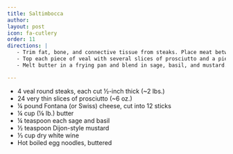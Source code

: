 ```yaml
---
title: Saltimbocca
author:
layout: post
icon: fa-cutlery
order: 11
directions: |
   - Trim fat, bone, and connective tissue from steaks. Place meat between sheets of waxed paper and pound with a flat mallet until ¼ inch think. Divide meat into 12 pieces of fairly equal size (join scraps together if needed).
   - Top each piece of veal with several slices of prosciutto and a piece of cheese. Roll meat to enclose filling completely. Turning in the sides. Secure with small skewers.
   - Melt butter in a frying pan and blend in sage, basil, and mustard. Add meat rolls and brown quickly, turning frequently; takes 4-5 minutes. Add wine to point. Boil rapidly scraping free meat particles. Pour over veal; serve with noodles

---
```


<ul>
	<li>4 veal round steaks, each cut ½-inch thick (~2 lbs.)</li>
	<li>24 very thin slices of prosciutto (~6 oz.)</li>
	<li>¼ pound Fontana (or Swiss) cheese, cut into 12 sticks</li>
	<li>¼ cup (⅛ lb.) butter</li>
	<li>¼ teaspoon each sage and basil</li>
	<li>½ teaspoon Dijon-style mustard</li>
	<li>⅓ cup dry white wine</li>
	<li>Hot boiled egg noodles, buttered</li>
</ul>